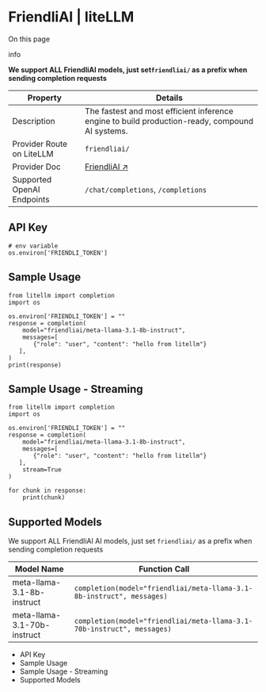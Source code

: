 # FriendliAI | liteLLM

On this page

info

**We support ALL FriendliAI models, just set`friendliai/` as a prefix when sending completion requests**

Property| Details  
---|---  
Description| The fastest and most efficient inference engine to build production-ready, compound AI systems.  
Provider Route on LiteLLM| `friendliai/`  
Provider Doc| [FriendliAI ↗](https://friendli.ai/docs/sdk/integrations/litellm)  
Supported OpenAI Endpoints| `/chat/completions`, `/completions`  
  
## API Key​
    
    
    # env variable  
    os.environ['FRIENDLI_TOKEN']  
    

## Sample Usage​
    
    
    from litellm import completion  
    import os  
      
    os.environ['FRIENDLI_TOKEN'] = ""  
    response = completion(  
        model="friendliai/meta-llama-3.1-8b-instruct",  
        messages=[  
           {"role": "user", "content": "hello from litellm"}  
       ],  
    )  
    print(response)  
    

## Sample Usage - Streaming​
    
    
    from litellm import completion  
    import os  
      
    os.environ['FRIENDLI_TOKEN'] = ""  
    response = completion(  
        model="friendliai/meta-llama-3.1-8b-instruct",  
        messages=[  
           {"role": "user", "content": "hello from litellm"}  
       ],  
        stream=True  
    )  
      
    for chunk in response:  
        print(chunk)  
    

## Supported Models​

We support ALL FriendliAI AI models, just set `friendliai/` as a prefix when sending completion requests

Model Name| Function Call  
---|---  
meta-llama-3.1-8b-instruct| `completion(model="friendliai/meta-llama-3.1-8b-instruct", messages)`  
meta-llama-3.1-70b-instruct| `completion(model="friendliai/meta-llama-3.1-70b-instruct", messages)`  
  
  * API Key
  * Sample Usage
  * Sample Usage - Streaming
  * Supported Models